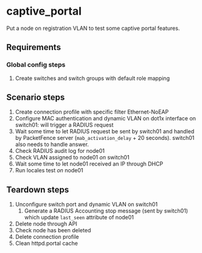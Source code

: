 # captive_portal

Put a node on registration VLAN to test some captive portal features.

## Requirements

### Global config steps
1. Create switches and switch groups with default role mapping

## Scenario steps
1. Create connection profile with specific filter Ethernet-NoEAP
1. Configure MAC authentication and dynamic VLAN on dot1x interface on
   switch01: will trigger a RADIUS request
1. Wait some time to let RADIUS request be sent by switch01 and handled by
   PacketFence server (`mab_activation_delay` + 20 seconds). switch01 also needs to handle answer.
1. Check RADIUS audit log for node01
1. Check VLAN assigned to node01 *on* switch01
1. Wait some time to let node01 received an IP through DHCP
1. Run locales test *on* node01

## Teardown steps
1. Unconfigure switch port and dynamic VLAN on switch01
   1. Generate a RADIUS Accounting stop message (sent by switch01) which update
      `last_seen` attribute of node01
1. Delete node through API
1. Check node has been deleted
1. Delete connection profile
1. Clean httpd.portal cache
